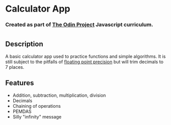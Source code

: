 # Calculator App

### Created as part of [The Odin Project](https://www.theodinproject.com) Javascript curriculum.
#

## Description

A basic calculator app used to practice functions and simple algorithms. It is still subject to the pitfalls of [floating point precision](https://www.w3schools.com/js/js_numbers.asp) but will trim decimals to 7 places.

## Features

* Addition, subtraction, multiplication, division
* Decimals
* Chaining of operations
* PEMDAS
* Silly "infinity" message
